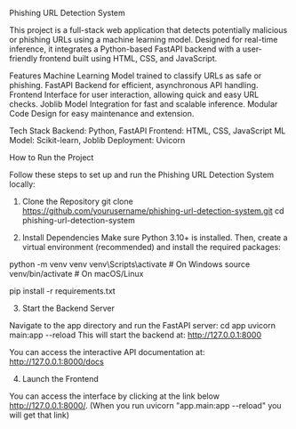Phishing URL Detection System

This project is a full-stack web application that detects potentially malicious or phishing URLs using a machine learning model. Designed for real-time inference, it integrates a Python-based FastAPI backend with a user-friendly frontend built using HTML, CSS, and JavaScript.

Features
Machine Learning Model trained to classify URLs as safe or phishing.
FastAPI Backend for efficient, asynchronous API handling.
Frontend Interface for user interaction, allowing quick and easy URL checks.
Joblib Model Integration for fast and scalable inference.
Modular Code Design for easy maintenance and extension.

Tech Stack
Backend: Python, FastAPI
Frontend: HTML, CSS, JavaScript
ML Model: Scikit-learn, Joblib
Deployment: Uvicorn


How to Run the Project

Follow these steps to set up and run the Phishing URL Detection System locally:

1. Clone the Repository
git clone https://github.com/yourusername/phishing-url-detection-system.git
cd phishing-url-detection-system

2. Install Dependencies
Make sure Python 3.10+ is installed. Then, create a virtual environment (recommended) and install the required packages:

python -m venv venv
venv\Scripts\activate    # On Windows
source venv/bin/activate  # On macOS/Linux

pip install -r requirements.txt

3. Start the Backend Server

Navigate to the app directory and run the FastAPI server:
cd app
uvicorn main:app --reload
This will start the backend at: http://127.0.0.1:8000

You can access the interactive API documentation at:
http://127.0.0.1:8000/docs

4. Launch the Frontend

You can access the interface by clicking at the link below
http://127.0.0.1:8000/. (When you run uvicorn "app.main:app --reload" you will get that link)

